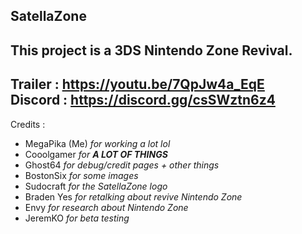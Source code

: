 SatellaZone  
-------------------------------
This project is a 3DS Nintendo Zone Revival.  
-------------------------------
Trailer : https://youtu.be/7QpJw4a_EqE  
Discord : https://discord.gg/csSWztn6z4  
-------------------------------
Credits : 
* MegaPika (Me) *for working a lot lol*
* Cooolgamer *for __A LOT OF THINGS__*
* Ghost64 *for debug/credit pages + other things*
* BostonSix *for some images*
* Sudocraft *for the SatellaZone logo*
* Braden Yes *for retalking about revive Nintendo Zone*
* Envy *for research about Nintendo Zone*
* JeremKO *for beta testing*
